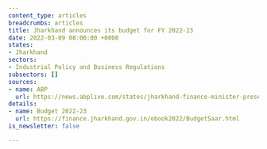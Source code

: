```yaml
---
content_type: articles
breadcrumbs: articles
title: Jharkhand announces its budget for FY 2022-23
date: 2022-03-09 08:00:00 +0000
states:
- Jharkhand
sectors:
- Industrial Policy and Business Regulations
subsectors: []
sources:
- name: ABP
  url: https://news.abplive.com/states/jharkhand-finance-minister-presents-budget-for-fy-2022-23-check-sector-wise-allocation-here-rts-1516859
details:
- name: Budget 2022-23
  url: https://finance.jharkhand.gov.in/ebook2022/BudgetSaar.html
is_newsletter: false

---
```

